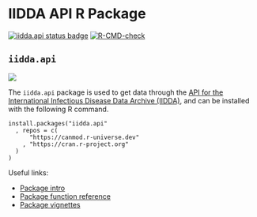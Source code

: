 # IIDDA API R Package

<!-- badges: start -->
[![iidda.api status badge](https://canmod.r-universe.dev/badges/iidda.api)](https://canmod.r-universe.dev/iidda.api)
[![R-CMD-check](https://github.com/stevencarlislewalker/iidda-tools/actions/workflows/R-CMD-check-iidda.api.yaml/badge.svg)](https://github.com/stevencarlislewalker/iidda-tools/actions/workflows/R-CMD-check-iidda.api.yaml)
<!-- badges: end -->

## `iidda.api`

![](man/misc/1939weeklyON.jpg)

The `iidda.api` package is used to get data through the [API for the International Infectious Disease Data Archive (IIDDA)](https://math.mcmaster.ca/iidda/api/docs), and can be installed with the following R command.

```
install.packages("iidda.api"
  , repos = c(
      "https://canmod.r-universe.dev"
    , "https://cran.r-project.org"
  )
)
```

Useful links:

* [Package intro](https://canmod.github.io/iidda-tools/iidda.api/reference/iidda.api-package)
* [Package function reference](https://canmod.github.io/iidda-tools/iidda.api/reference)
* [Package vignettes](https://canmod.github.io/iidda-tools/iidda.api/articles)

